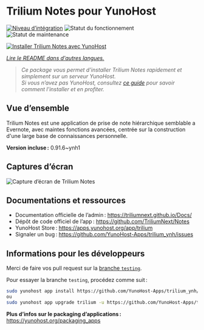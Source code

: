 <!--
Nota bene : ce README est automatiquement généré par <https://github.com/YunoHost/apps/tree/master/tools/readme_generator>
Il NE doit PAS être modifié à la main.
-->

# Trilium Notes pour YunoHost

[![Niveau d’intégration](https://apps.yunohost.org/badge/integration/trilium)](https://ci-apps.yunohost.org/ci/apps/trilium/)
![Statut du fonctionnement](https://apps.yunohost.org/badge/state/trilium)
![Statut de maintenance](https://apps.yunohost.org/badge/maintained/trilium)

[![Installer Trilium Notes avec YunoHost](https://install-app.yunohost.org/install-with-yunohost.svg)](https://install-app.yunohost.org/?app=trilium)

*[Lire le README dans d'autres langues.](./ALL_README.md)*

> *Ce package vous permet d’installer Trilium Notes rapidement et simplement sur un serveur YunoHost.*  
> *Si vous n’avez pas YunoHost, consultez [ce guide](https://yunohost.org/install) pour savoir comment l’installer et en profiter.*

## Vue d’ensemble

Trilium Notes est une application de prise de note hiérarchique semblable a Evernote, avec maintes fonctions avancées, centrée sur la construction d'une large base de connaissances personnelle.


**Version incluse :** 0.91.6~ynh1

## Captures d’écran

![Capture d’écran de Trilium Notes](./doc/screenshots/screenshot.png)

## Documentations et ressources

- Documentation officielle de l’admin : <https://triliumnext.github.io/Docs/>
- Dépôt de code officiel de l’app : <https://github.com/TriliumNext/Notes>
- YunoHost Store : <https://apps.yunohost.org/app/trilium>
- Signaler un bug : <https://github.com/YunoHost-Apps/trilium_ynh/issues>

## Informations pour les développeurs

Merci de faire vos pull request sur la [branche `testing`](https://github.com/YunoHost-Apps/trilium_ynh/tree/testing).

Pour essayer la branche `testing`, procédez comme suit :

```bash
sudo yunohost app install https://github.com/YunoHost-Apps/trilium_ynh/tree/testing --debug
ou
sudo yunohost app upgrade trilium -u https://github.com/YunoHost-Apps/trilium_ynh/tree/testing --debug
```

**Plus d’infos sur le packaging d’applications :** <https://yunohost.org/packaging_apps>
